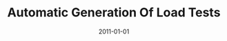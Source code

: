 ---
title: "Automatic Generation Of Load Tests"
date: 2011-01-01
venue: "26th IEEE/ACM International Conference on Automated Software Engineering (ASE 2011), Lawrence, KS, USA, November 6-10, 2011"
paperurl: https://doi.org/10.1109/ASE.2011.6100093
authors: "Pingyu Zhang, Sebastian G Elbaum and Matthew B Dwyer"
awards: ""
---